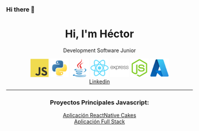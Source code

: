 ### Hi there 👋
<div id=header align="center">
    <h1>Hi, I'm Héctor</h1>
    <p>Development Software Junior</p>
</div>
<div id=skills align="center">
    <img width="50px" src="https://github.com/devicons/devicon/blob/master/icons/javascript/javascript-original.svg"/>
    <img width="50px" src="https://github.com/devicons/devicon/blob/master/icons/python/python-original.svg"/>
    <img width="50px" src="https://github.com/devicons/devicon/blob/master/icons/java/java-original.svg"/>
    <img width="50px" src="https://github.com/devicons/devicon/blob/master/icons/react/react-original.svg"/>
    <img width="50px" src="https://github.com/devicons/devicon/blob/master/icons/express/express-original-wordmark.svg"/>
    <img width="50px" src="https://github.com/devicons/devicon/blob/master/icons/nodejs/nodejs-original.svg"/>
    <img width="50px" src="https://github.com/devicons/devicon/blob/master/icons/azure/azure-original.svg"/>
</div>
<div align="center">
    <div>
        <a href="https://www.linkedin.com/in/hector-bustos-sanchez-lsca/">Linkedin</a>
    </div>
</div>
<hr/>
<div align="center">
    <h3>Proyectos Principales Javascript:</h3>
    <a href="https://github.com/HectorBusSan/Cake">Aplicación ReactNative Cakes</a><br/>
    <a href="https://github.com/HectorBusSan/FullJavascript">Aplicación Full Stack</a><br/>
</div>
